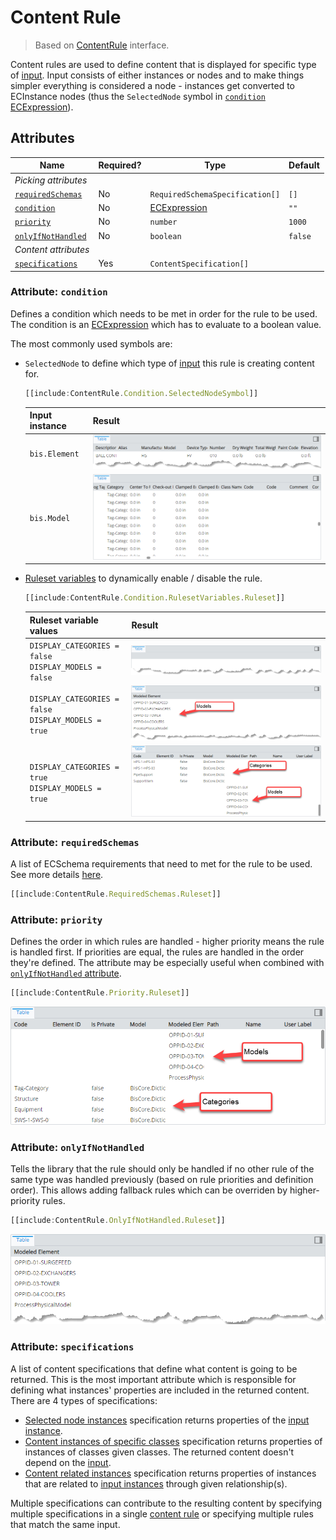 # Content Rule

> Based on [ContentRule]($presentation-common) interface.

Content rules are used to define content that is displayed for specific type of [input](./Terminology.md#input-instance). Input consists of either instances or nodes and to make things simpler everything is considered a node - instances get converted to ECInstance nodes (thus the `SelectedNode` symbol in [`condition` ECExpression](./ECExpressions.md#rule-condition)).

## Attributes

| Name                                              | Required? | Type                                              | Default |
| ------------------------------------------------- | --------- | ------------------------------------------------- | ------- |
| *Picking attributes*                              |
| [`requiredSchemas`](#attribute-requiredschemas)   | No        | `RequiredSchemaSpecification[]`                   | `[]`    |
| [`condition`](#attribute-condition)               | No        | [ECExpression](./ECExpressions.md#rule-condition) | `""`    |
| [`priority`](#attribute-priority)                 | No        | `number`                                          | `1000`  |
| [`onlyIfNotHandled`](#attribute-onlyifnothandled) | No        | `boolean`                                         | `false` |
| *Content attributes*                              |
| [`specifications`](#attribute-specifications)     | Yes       | `ContentSpecification[]`                          |         |

### Attribute: `condition`

Defines a condition which needs to be met in order for the rule to be used. The condition is an [ECExpression](./ECExpressions.md#rule-condition) which has to evaluate to a boolean value.

The most commonly used symbols are:

- `SelectedNode` to define which type of [input](./Terminology.md#input-instance) this rule is creating content for.

  ```ts
  [[include:ContentRule.Condition.SelectedNodeSymbol]]
  ```

  | Input instance | Result                                                                                                                                       |
  | -------------- | -------------------------------------------------------------------------------------------------------------------------------------------- |
  | `bis.Element`  | ![Example of using SelectedNode symbol in rule condition for bis.Element](./media/element-content-with-selectednode-symbol-in-condition.png) |
  | `bis.Model`    | ![Example of using SelectedNode symbol in rule condition for bis.Model](./media/model-content-with-selectednode-symbol-in-condition.png)     |

- [Ruleset variables](../Advanced/RulesetVariables.md#using-variables-in-rule-condition) to dynamically enable / disable the rule.

  ```ts
  [[include:ContentRule.Condition.RulesetVariables.Ruleset]]
  ```

  | Ruleset variable values                                    | Result                                                                                                                         |
  | ---------------------------------------------------------- | ------------------------------------------------------------------------------------------------------------------------------ |
  | `DISPLAY_CATEGORIES = false`<br />`DISPLAY_MODELS = false` | ![Example of using ruleset variables in rule condition](./media/content-empty-table.png)                                       |
  | `DISPLAY_CATEGORIES = false`<br />`DISPLAY_MODELS = true`  | ![Example of using ruleset variables in rule condition](./media/content-with-ruleset-variables-in-condition-partially-set.png) |
  | `DISPLAY_CATEGORIES = true`<br />`DISPLAY_MODELS = true`   | ![Example of using ruleset variables in rule condition](./media/content-with-ruleset-variables-in-condition-fully-set.png)     |

### Attribute: `requiredSchemas`

A list of ECSchema requirements that need to met for the rule to be used. See more details [here](../Advanced/SchemaRequirements.md).

```ts
[[include:ContentRule.RequiredSchemas.Ruleset]]
```

### Attribute: `priority`

Defines the order in which rules are handled - higher priority means the rule is handled first. If priorities are equal, the rules are handled in the order they're defined. The attribute may be especially useful when combined with [`onlyIfNotHandled` attribute](#attribute-onlyifnothandled).

```ts
[[include:ContentRule.Priority.Ruleset]]
```

![Example of using priority attribute](./media/content-with-priority-attribute.png)

### Attribute: `onlyIfNotHandled`

Tells the library that the rule should only be handled if no other rule of the same type was handled previously (based on rule priorities and definition order). This allows adding fallback rules which can be overriden by higher-priority rules.

```ts
[[include:ContentRule.OnlyIfNotHandled.Ruleset]]
```

![Example of using onlyIfNotHandled attribute](./media/content-with-onlyifnothandled-attribute.png)

### Attribute: `specifications`

A list of content specifications that define what content is going to be returned. This is the most important attribute which is responsible for defining what instances' properties are included in the returned content. There are 4 types of specifications:

- [Selected node instances](./SelectedNodeInstances.md) specification returns properties of the [input instance](./Terminology.md#input-instance).
- [Content instances of specific classes](./ContentInstancesOfSpecificClasses.md) specification returns properties of instances of classes given classes. The returned content doesn't depend on the [input](./Terminology.md#input-instance).
- [Content related instances](./ContentRelatedInstances.md) specification returns properties of instances that are related to [input instances](./Terminology.md#input-instance) through given relationship(s).

Multiple specifications can contribute to the resulting content by specifying multiple specifications in a single [content rule](./ContentRule.md) or specifying multiple rules that match the same input.
